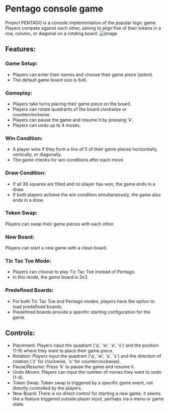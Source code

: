 # Pentago console game
Project PENTAGO is a console implementation of the popular logic game. Players compete against each other, aiming to align five of their tokens in a row, column, or diagonal on a rotating board.
![image](https://github.com/TajnyReddy/Konsolowa-gra-pentago/assets/59600478/c4dd3171-ba8e-4ab0-bc0d-7cf85dc3b84e)

## Features:
### Game Setup:
* Players can enter their names and choose their game piece (zeton).
* The default game board size is 6x6.
### Gameplay:
* Players take turns placing their game piece on the board.
* Players can rotate quadrants of the board clockwise or counterclockwise.
* Players can pause the game and resume it by pressing 'k'.
* Players can undo up to 4 moves.
### Win Condition:
* A player wins if they form a line of 5 of their game pieces horizontally, vertically, or diagonally.
* The game checks for win conditions after each move.
### Draw Condition:
* If all 36 squares are filled and no player has won, the game ends in a draw.
* If both players achieve the win condition simultaneously, the game also ends in a draw.
### Token Swap:
Players can swap their game pieces with each other.
### New Board:
Players can start a new game with a clean board.
### Tic Tac Toe Mode:
* Players can choose to play Tic Tac Toe instead of Pentago.
* In this mode, the game board is 3x3.
### Predefined Boards:
* For both Tic Tac Toe and Pentago modes, players have the option to load predefined boards.
* Predefined boards provide a specific starting configuration for the game.
## Controls:
* Placement: Players input the quadrant ('q', 'w', 'a', 's') and the position (1-9) where they want to place their game piece.
* Rotation: Players input the quadrant ('q', 'w', 'a', 's') and the direction of rotation ('z' for clockwise, 'x' for counterclockwise).
* Pause/Resume: Press 'k' to pause the game and resume it.
* Undo Moves: Players can input the number of moves they want to undo (1-4).
* Token Swap: Token swap is triggered by a specific game event, not directly controlled by the players.
* New Board: There is no direct control for starting a new game, it seems like a feature triggered outside player input, perhaps via a menu or game state.
